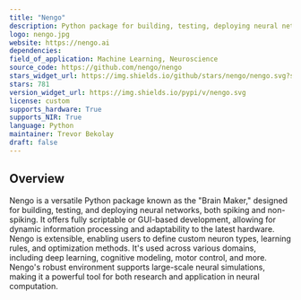 ```yaml
---
title: "Nengo"
description: Python package for building, testing, deploying neural networks, supporting many backends for SNN simulation.
logo: nengo.jpg
website: https://nengo.ai
dependencies: 
field_of_application: Machine Learning, Neuroscience
source_code: https://github.com/nengo/nengo
stars_widget_url: https://img.shields.io/github/stars/nengo/nengo.svg?style=social
stars: 781
version_widget_url: https://img.shields.io/pypi/v/nengo.svg
license: custom
supports_hardware: True
supports_NIR: True
language: Python
maintainer: Trevor Bekolay
draft: false
---
```


## Overview
Nengo is a versatile Python package known as the "Brain Maker," designed for building, testing, and deploying neural networks, both spiking and non-spiking. It offers fully scriptable or GUI-based development, allowing for dynamic information processing and adaptability to the latest hardware. Nengo is extensible, enabling users to define custom neuron types, learning rules, and optimization methods. It's used across various domains, including deep learning, cognitive modeling, motor control, and more. Nengo's robust environment supports large-scale neural simulations, making it a powerful tool for both research and application in neural computation.